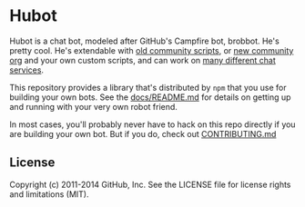 # Hubot

Hubot is a chat bot, modeled after GitHub's Campfire bot, brobbot. He's pretty
cool. He's extendable with
[old community scripts](https://github.com/github/brobbot-scripts), or 
[new community org](https://github.com/brobbot-scripts/) and your own custom
scripts, and can work on [many different chat services](docs/adapters.md).

This repository provides a library that's distributed by `npm` that you
use for building your own bots.  See the [docs/README.md](docs/README.md)
for details on getting up and running with your very own robot friend.

In most cases, you'll probably never have to hack on this repo directly if you
are building your own bot. But if you do, check out [CONTRIBUTING.md](CONTRIBUTING.md)

## License

Copyright (c) 2011-2014 GitHub, Inc. See the LICENSE file for license rights and
limitations (MIT).
